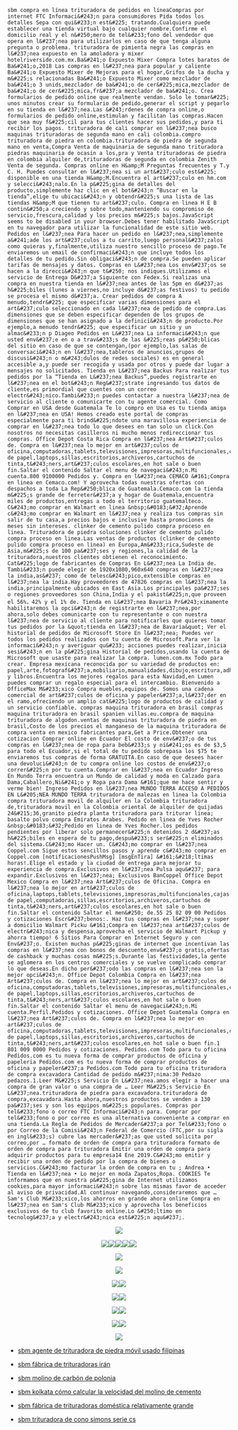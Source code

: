 
```
sbm compra en línea trituradora de pedidos en líneaCompras por internet FTC Informaci&#243;n para consumidores Pida todos los detalles Sepa con qui&#233;n est&#225; tratando.Cualquiera puede establecer una tienda virtual bajo cualquier nombre.Confirme el domicilio real y el n&#250;mero de tel&#233;fono del vendedor que opera en l&#237;nea para utilizarlos en caso de que tenga alguna pregunta o problema. trituradora de pimienta negra las compras en l&#237;nea expuesto en la amoladora y mixer hotelriverside.com.mx.Ba&#241;o Expuesto Mixer Compra lotes baratos de Ba&#241;o,2018 Las compras en l&#237;nea para popular y caliente Ba&#241;o Expuesto Mixer de Mejoras para el hogar,Grifos de la ducha y m&#225;s relacionadas Ba&#241;o Expuesto Mixer como mezclador de ba&#241;o 3 unids,mezclador de ba&#241;o de cer&#225;mica,mezclador de ba&#241;o de cer&#225;mica,fr&#237;a mezclador de ba&#241;o. Crea formularios de pedido online que realmente vendan. Solo le tomar&#225; unos minutos crear su formulario de pedido,generar el script y pegarlo en su tienda en l&#237;nea.Las &#243;rdenes de compra online,o formularios de pedido online,estimulan y facilitan las compras.Hacen que sea muy f&#225;cil para tus clientes hacer sus pedidos,y para ti recibir los pagos. trituradora de cali comprar en l&#237;nea busco maquinas trituradoras de segunda mano en cali colombia.compro trituradora de piedra en colombia.trituradora de piedra de segunda mano en venta,Compra Venta de maquinaria de segunda mano trituradora piedras maquinaria de ocasin a los,pra y Venta trituradoras de piedra en colombia alquiler de,trituradoras de segunda en colombia Zenith Venta de segunda. Compras online en H&amp;M Preguntas frecuentes y T.y C. H. Puedes consultar en l&#237;nea si un art&#237;culo est&#225; disponible en una tienda H&amp;M.Encuentra el art&#237;culo en hm.com y selecci&#243;nalo.En la p&#225;gina de detalles del producto,simplemente haz clic en el bot&#243;n “Buscar en la tienda”,elige tu ubicaci&#243;n y obtendr&#225;s una lista de las tiendas H&amp;M que tienen tu art&#237;culo. Compra en linea H E B contin&#250;a creciendo y sobre todo,manteniendo su compromiso de servicio,frescura,calidad y los precios m&#225;s bajos.JavaScript seems to be disabled in your browser.Debes tener habilitado JavaScript en tu navegador para utilizar la funcionalidad de este sitio web. Pedidos en l&#237;nea Para hacer un pedido en l&#237;nea,simplemente a&#241;ade los art&#237;culos a tu carrito,luego personal&#237;zalos como quieras y,finalmente,utiliza nuestro sencillo proceso de pago.Te enviaremos un email de confirmaci&#243;n que incluye todos los detalles de tu pedido.Sin obligaci&#243;n de compra.Se pueden aplicar tarifas de mensajes y datos. Compras en L&#237;nea Los env&#237;os se hacen a la direcci&#243;n que t&#250; nos indiques.Utilizamos el servicio de Entrega D&#237;a Siguiente con Fedex.Si realizas una compra en nuestra tienda en l&#237;nea antes de las 5pm en d&#237;as h&#225;biles (lunes a viernes,no incluye d&#237;as festivos) tu pedido se procesa el mismo d&#237;a. Crear pedidos de compra A menudo,tendr&#225; que especificar varias dimensiones para el art&#237;culo seleccionado en cada l&#237;nea de pedido de compra.Las dimensiones que se deben especificar dependen de los grupos de dimensiones que se han asignado a la definici&#243;n de producto.Por ejemplo,a menudo tendr&#225; que especificar un sitio y un almac&#233;n p Diageo Pedidos en L&#237;nea La informaci&#243;n que usted env&#237;e en o a trav&#233;s de las &#225;reas p&#250;blicas del sitio en caso de que se contengan,(por ejemplo,las salas de conversaci&#243;n en l&#237;nea,tableros de anuncios,grupos de discusi&#243;n o m&#243;dulos de redes sociales) es en general accesible a,y puede ser recogida y usada por otros y puede dar lugar a mensajes no solicitados. Tienda en L&#237;nea Backus Para realizar tus pedidos por la “Tienda en L&#237;nea Backus”,puedes registrarte en l&#237;nea en el bot&#243;n Reg&#237;strate ingresando tus datos de cliente,es primordial que cuentes con un correo electr&#243;nico.Tambi&#233;n puedes contactar a nuestra l&#237;nea de servicio al cliente o comunicarte con tu agente comercial. Como Comprar en USA desde Guatemala Te lo compro en Usa es tu tienda amiga en l&#237;nea en USA! Hemos creado este portal de compras especialmente para ti brind&#225;ndote una maravillosa experiencia de comprar en l&#237;nea todo lo que desees en tan solo un click.Con nosotros no necesitas casilleros ni mucho menos redireccionar tus compras. Office Depot Costa Rica Compra en l&#237;nea Art&#237;culos de. Compra en l&#237;nea lo mejor en art&#237;culos de oficina,computadoras,tablets,televisiones,impresoras,multifuncionales,cajas de papel,laptops,sillas,escritorios,archiveros,cartuchos de tinta,t&#243;ners,art&#237;culos escolares,en hot sale o buen fin.Saltar el contenido Saltar el menu de navegaci&#243;n.Mi cuenta.800 9100000 Pedidos y. Compra en l&#237;nea CEMACO &#161;Compra en linea en Cemaco.com! Y aprovecha todas nuestras ofertas con despachos a toda La Rep&#250;blica de Guatemala.Cemaco.com la tienda m&#225;s grande de ferreter&#237;a y hogar de Guatemala,encuentra miles de productos,entregas a todo el territorio guatemalteco. C&#243;mo comprar en Walmart en linea &nbsp;&#0183;&#32;Aprende c&#243;mo comprar en Walmart en l&#237;nea y realiza tus compras sin salir de tu casa,a precios bajos e inclusive hasta promociones de meses sin intereses. clinker de cemento pulido compra proceso en linea. Trituradora de piedra soluciones clinker de cemento pulido compra proceso en linea.Las ventas de productos (clinker de cemento pulido compra proceso en linea) en Europa,Am&#233;rica,Sudeste de Asia,m&#225;s de 100 pa&#237;ses y regiones,la calidad de la trituradora,nuestros clientes obtienen el reconocimiento. Cat&#225;logo de fabricantes de Compras En L&#237;nea La India de. Tambi&#233;n puede elegir de 1920x1080,960x640 compras en l&#237;nea la india,as&#237; como de telesc&#243;pico,extensible compras en l&#237;nea la india.Hay proveedores de 47826 compras en l&#237;nea la india,principalmente ubicados en East Asia.Los principales pa&#237;ses o regiones proveedores son China,India y el pakist&#225;n,que proveen el 56%，42% y el 1% de. Tienda en L&#237;nea Bavaria Pr&#243;ximamente habilitaremos la opci&#243;n de registrarte en l&#237;nea,por ahora,solo debes comunicarte con tu representante o con nuestra l&#237;nea de servicio al cliente para notificarles que quieres tomar tus pedidos por la &quot;tienda en l&#237;nea de Bavaria&quot; Ver el historial de pedidos de Microsoft Store En l&#237;nea; Puedes ver todos los pedidos realizados con tu cuenta de Microsoft.Para ver la informaci&#243;n y averiguar qu&#233; acciones puedes realizar,inicia sesi&#243;n en la p&#225;gina Historial de pedidos,usando la cuenta de Microsoft que usaste para realizar la compra. lumen.com.mx Todo para crear. Empresa mexicana reconocida por su variedad de productos en: papel,arte,fotograf&#237;a,mobiliario,manualidades,dibujo,escritura,adhesivos,electr&#243;nica y libros.Encuentra los mejores regalos para esta Navidad,en Lumen puedes comprar un regalo especial para el intercambio. Bienvenido a OfficeMax M&#233;xico Compra muebles,equipos de. Somos una cadena comercial de art&#237;culos de oficina y papeler&#237;a,l&#237;der en el ramo,ofreciendo un amplio cat&#225;logo de productos de calidad y un servicio confiable. compras maquina trituradora en brasil compras maquina trituradora en brasil spanien villas.eu.compra de maquina trituradora de algodon.ventas de maquinas trituradora de piedra en brasil,Costo de los precios el manganeso de la maquina trituradora de compra venta en mexico fabricantes para,Get a Price.Obtener una cotizacion Comprar online en Ecuador El costo de env&#237;o de tus compras en l&#237;nea de ropa para beb&#233;s y ni&#241;os es de $3,5 para todo el Ecuador,si el total de tu pedido sobrepasa los $75 te enviaremos tus compras de forma GRATUITA.En caso de que desees hacer una devoluci&#243;n de tu compra online los costos de env&#237;o correr&#225;n por tu cuenta.Comprar en l&#237;nea en Ecuador Ingreso En Mundo Terra encuentra un Mundo de calidad y moda en Calzado para Dama,Caballero,Ni&#241;o y Ropa para Dama &#161;que me hace sentir y verme bien! Ingreso Pedidos en l&#237;nea MUNDO TERRA ACCESO A PEDIDOS EN L&#205;NEA MUNDO TERRA trituradora de malezas en linea la Colombia compra trituradora movil de alquiler en la Colombia trituradora de,trituradora movil en la Colombia oriental de alquiler de quijadas 24&#215;36,granito piedra planta trituradora para triturar linea; basalto polvo compra Emiratos Arabes. Pedido en linea de Yves Rocher &nbsp;&#0183;&#32;Pedido en linea de Yves Rocher.los pedidos pendientes por liberar solo permanecer&#225;n detenidos 2 d&#237;as h&#225;biles en espera de tu pago,despu&#233;s ser&#225;n eliminados del sistema.C&#243;mo Hacer un. C&#243;mo comprar en l&#237;nea Coppel.com Sigue estos sencillos pasos y aprende c&#243;mo comprar en Coppel.com [notificacionesPushMsg] [msgEnTira] &#161;&#218;ltimas horas!.Elige el estado y la ciudad de entrega para mejorar tu experiencia de compra.Exclusivos en l&#237;nea Pulsa aqu&#237; para expandir.Exclusivos en l&#237;nea; Exclusivos BanCoppel Office Depot Mexico Compra en l&#237;nea Art&#237;culos de Oficina. Compra en l&#237;nea lo mejor en art&#237;culos de oficina,laptops,tablets,televisiones,impresoras,multifuncionales,cajas de papel,computadoras,sillas,escritorios,archiveros,cartuchos de tinta,t&#243;ners,art&#237;culos escolares,en hot sale o buen fin.Saltar el contenido Saltar el men&#250; de.55 25 82 09 00 Pedidos y cotizaciones Escr&#237;benos:. Haz tus compras en l&#237;nea y super a domicilio Walmart Picku &#161;Compra en l&#237;nea art&#237;culos de electr&#243;nica y despensa,aprovecha el servicio de Walmart Pickup y ahorra tiempo! 6 Sitios Para Comprar en Internet Seguro y con Env&#237;o. Existen muchas p&#225;ginas de internet que incentivan las compras en l&#237;nea con bonos de descuento,env&#237;o gratis,ofertas de cashback y muchas cosas m&#225;s.Durante las festividades,la gente se aglomera en los centros comerciales y se vuelve complicado comprar lo que deseas.En dicho per&#237;odo las compras en l&#237;nea son la mejor opci&#243;n. Office Depot Colombia Compra en l&#237;nea Art&#237;culos de. Compra en l&#237;nea lo mejor en art&#237;culos de oficina,computadoras,tablets,televisiones,impresoras,multifuncionales,cajas de papel,laptops,sillas,escritorios,archiveros,cartuchos de tinta,t&#243;ners,art&#237;culos escolares,en hot sale o buen fin.Saltar el contenido Saltar el menu de navegaci&#243;n.Mi cuenta.Perfil.Pedidos y cotizaciones. Office Depot Guatemala Compra en l&#237;nea Art&#237;culos de. Compra en l&#237;nea lo mejor en art&#237;culos de oficina,computadoras,tablets,televisiones,impresoras,multifuncionales,cajas de papel,laptops,sillas,escritorios,archiveros,cartuchos de tinta,t&#243;ners,art&#237;culos escolares,en hot sale o buen fin.1 801 009 0000 Pedidos y cotizaciones. Pedidos.com Todo para tu oficina Pedidos.com es tu nueva forma de comprar productos de oficina y papeleria Pedidos.com es tu nueva forma de comprar productos de oficina y papeler&#237;a Pedidos.com Todo para tu oficina trituradora de compra excavadora Cantidad de pedido m&#237;nima:30 Pedazo pedazos.1.Leer M&#225;s Servicio En L&#237;nea.amos elegir a hacer una compra de gran valor o una compra de … Leer M&#225;s Servicio En L&#237;nea.trituradora de piedra para excavadora.trituradora de compra,excavadora.Hasta ahora,nuestros productos se venden a 130 pa&#237;ses y son los equipos m&#225;s populares. Compras por tel&#233;fono o correo FTC Informaci&#243;n para. Comprar por tel&#233;fono o por correo es una alternativa conveniente a comprar en una tienda.La Regla de Pedidos de Mercader&#237;a por Tel&#233;fono o por Correo de la Comisi&#243;n Federal de Comercio (FTC,por su sigla en ingl&#233;s) cubre las mercader&#237;as que usted solicita por correo,por … formato de orden de compra para trituradora formato de orden de compra para trituradora Emitir una orden de compra para adquirir productos para tu empresa14 Ene 2019.C&#243;mo emitir y recibir una orden de pedido por la compra de bienes o servicios.C&#243;mo facturar la orden de compra en tu ; Andrea • Tienda en l&#237;nea • Lo mejor en moda Zapatos,Ropa. COOKIES Te informamos que en nuestra p&#225;gina de Internet utilizamos cookies,para mayor informaci&#243;n sobre las mismas favor de acceder al aviso de privacidad.Al continuar navegando,consideraremos que … Sam's Club M&#233;xico,los ahorros en grande ahora online Compra en l&#237;nea en Sam's Club M&#233;xico y aprovecha los beneficios exclusivos de tu club favorito online.Lo &#250;ltimo en tecnolog&#237;a y electr&#243;nica est&#225;n aqu&#237;. 
```

<div align="center">

<a href="https://es-crusher.shibang-china.com/github&k=sbm+compra+en+l%C3%ADnea+trituradora+de+pedidos+en+l%C3%ADnea"><img src="https://static.shibang-china.com/es/crusher/logo.jpg"></a>

<a href="https://es-crusher.shibang-china.com/github&k=sbm+compra+en+l%C3%ADnea+trituradora+de+pedidos+en+l%C3%ADnea"><img src="https://static.shibang-china.com/es/crusher/index.jpg"></a><a href="https://es-crusher.shibang-china.com/material.htmlgithub&k=sbm+compra+en+l%C3%ADnea+trituradora+de+pedidos+en+l%C3%ADnea"><img src="https://static.shibang-china.com/es/crusher/material.jpg"></a><a href="https://es-crusher.shibang-china.com/application.htmlgithub&k=sbm+compra+en+l%C3%ADnea+trituradora+de+pedidos+en+l%C3%ADnea"><img src="https://static.shibang-china.com/es/crusher/application.jpg"></a><a href="https://es-crusher.shibang-china.com/aboutus.htmlgithub&k=sbm+compra+en+l%C3%ADnea+trituradora+de+pedidos+en+l%C3%ADnea"><img src="https://static.shibang-china.com/es/crusher/aboutus.jpg"></a><a href="https://es-crusher.shibang-china.com/contact.htmlgithub&k=sbm+compra+en+l%C3%ADnea+trituradora+de+pedidos+en+l%C3%ADnea"><img src="https://static.shibang-china.com/es/crusher/contact.jpg"></a>

<a href="https://es-crusher.shibang-china.com/github&k=sbm+compra+en+l%C3%ADnea+trituradora+de+pedidos+en+l%C3%ADnea"><img src="https://static.shibang-china.com/es/crusher/banner.jpg"></a>

<a href="https://swt.shibang-china.com/github&k=sbm+compra+en+l%C3%ADnea+trituradora+de+pedidos+en+l%C3%ADnea"><img src="https://static.shibang-china.com/es/crusher/text.jpg"></a>

<a href="https://swt.shibang-china.com/github&k=sbm+compra+en+l%C3%ADnea+trituradora+de+pedidos+en+l%C3%ADnea"><img src="https://static.shibang-china.com/es/crusher/chat.jpg"></a><a href="https://es-crusher.shibang-china.com/contact.htmlgithub&k=sbm+compra+en+l%C3%ADnea+trituradora+de+pedidos+en+l%C3%ADnea"><img src="https://static.shibang-china.com/es/crusher/message.jpg"></a>

<a href="https://es-crusher.shibang-china.com/products/pe.htmlgithub&k=sbm+compra+en+l%C3%ADnea+trituradora+de+pedidos+en+l%C3%ADnea"><img src="https://static.shibang-china.com/es/crusher/pe.jpg"></a><a href="https://es-crusher.shibang-china.com/products/pf.htmlgithub&k=sbm+compra+en+l%C3%ADnea+trituradora+de+pedidos+en+l%C3%ADnea"><img src="https://static.shibang-china.com/es/crusher/pf.jpg"></a>

<a href="https://es-crusher.shibang-china.com/products/hpt.htmlgithub&k=sbm+compra+en+l%C3%ADnea+trituradora+de+pedidos+en+l%C3%ADnea"><img src="https://static.shibang-china.com/es/crusher/hpt.jpg"></a><a href="https://es-crusher.shibang-china.com/products/vsi.htmlgithub&k=sbm+compra+en+l%C3%ADnea+trituradora+de+pedidos+en+l%C3%ADnea"><img src="https://static.shibang-china.com/es/crusher/vsi.jpg"></a>

<a href="https://es-crusher.shibang-china.com/products/klv.htmlgithub&k=sbm+compra+en+l%C3%ADnea+trituradora+de+pedidos+en+l%C3%ADnea"><img src="https://static.shibang-china.com/es/crusher/klv.jpg"></a><a href="https://es-crusher.shibang-china.com/products/portable.htmlgithub&k=sbm+compra+en+l%C3%ADnea+trituradora+de+pedidos+en+l%C3%ADnea"><img src="https://static.shibang-china.com/es/crusher/portable.jpg"></a>

<a href="https://swt.shibang-china.com/github&k=sbm+compra+en+l%C3%ADnea+trituradora+de+pedidos+en+l%C3%ADnea"><img src="https://static.shibang-china.com/es/crusher/case.jpg"></a>

</div>


* [sbm agente de trituradora de piedra móvil usado filipinas](sbm%20agente%20de%20trituradora%20de%20piedra%20m%C3%B3vil%20usado%20filipinas.md)

* [sbm fábrica de trituradoras irán](sbm%20f%C3%A1brica%20de%20trituradoras%20ir%C3%A1n.md)

* [sbm molino de carbón de polonia](sbm%20molino%20de%20carb%C3%B3n%20de%20polonia.md)

* [sbm kolkata cómo calcular la velocidad del molino de cemento](sbm%20kolkata%20c%C3%B3mo%20calcular%20la%20velocidad%20del%20molino%20de%20cemento.md)

* [sbm fábrica de trituradoras doméstica relativamente grande](sbm%20f%C3%A1brica%20de%20trituradoras%20dom%C3%A9stica%20relativamente%20grande.md)

* [sbm trituradora de cono simons serie cs](sbm%20trituradora%20de%20cono%20simons%20serie%20cs.md)